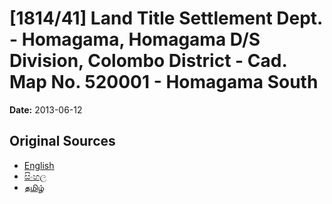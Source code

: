 # [1814/41] Land Title Settlement Dept. - Homagama, Homagama D/S Division, Colombo District - Cad. Map No. 520001 - Homagama South

**Date:** 2013-06-12

## Original Sources

- [English](https://documents.gov.lk/view/extra-gazettes/2013/6/1814-41_E.pdf)
- [සිංහල](https://documents.gov.lk/view/extra-gazettes/2013/6/1814-41_S.pdf)
- [தமிழ்](https://documents.gov.lk/view/extra-gazettes/2013/6/1814-41_T.pdf)
